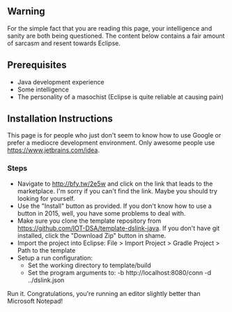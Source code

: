 ## Warning

For the simple fact that you are reading this page, your intelligence and sanity are both being questioned. The content below contains a fair amount of sarcasm and resent towards Eclipse.

## Prerequisites

- Java development experience
- Some intelligence
- The personality of a masochist (Eclipse is quite reliable at causing pain)

## Installation Instructions
This page is for people who just don't seem to know how to use Google or prefer a mediocre development environment. Only awesome people use https://www.jetbrains.com/idea.

### Steps

- Navigate to http://bfy.tw/2e5w and click on the link that leads to the marketplace. I'm sorry if you can't find the link. Maybe you should try looking for yourself.
- Use the "Install" button as provided. If you don't know how to use a button in 2015, well, you have some problems to deal with.
- Make sure you clone the template repository from https://github.com/IOT-DSA/template-dslink-java. If you don't have git installed, click the "Download Zip" button in shame.
- Import the project into Eclipse: File > Import Project > Gradle Project > Path to the template
- Setup a run configuration:
  - Set the working directory to template/build
  - Set the program arguments to: -b http://localhost:8080/conn -d ../dslink.json

Run it. Congratulations, you're running an editor slightly better than Microsoft Notepad!